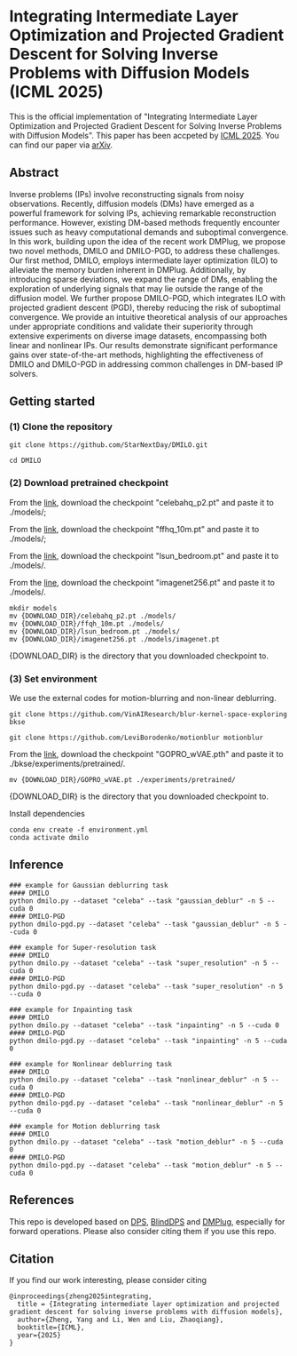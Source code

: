 # Integrating Intermediate Layer Optimization and Projected Gradient Descent for Solving Inverse Problems with Diffusion Models (ICML 2025)

This is the official implementation of "Integrating Intermediate Layer Optimization and Projected Gradient Descent for Solving Inverse Problems with Diffusion Models". This paper has been accpeted by [ICML 2025](https://icml.cc/). You can find our paper via [arXiv](https://arxiv.org/abs/2505.20789).

## Abstract
Inverse problems (IPs) involve reconstructing signals from noisy observations. Recently, diffusion models (DMs) have emerged as a powerful framework for solving IPs, achieving remarkable reconstruction performance. However, existing DM-based methods frequently encounter issues such as heavy computational demands and suboptimal convergence. In this work, building upon the idea of the recent work DMPlug, we propose two novel methods, DMILO and DMILO-PGD, to address these challenges. Our first method, DMILO, employs intermediate layer optimization (ILO) to alleviate the memory burden inherent in DMPlug. Additionally, by introducing sparse deviations, we expand the range of DMs, enabling the exploration of underlying signals that may lie outside the range of the diffusion model. We further propose DMILO-PGD, which integrates ILO with projected gradient descent (PGD), thereby reducing the risk of suboptimal convergence. We provide an intuitive theoretical analysis of our approaches under appropriate conditions and validate their superiority through extensive experiments on diverse image datasets, encompassing both linear and nonlinear IPs. Our results demonstrate significant performance gains over state-of-the-art methods, highlighting the effectiveness of DMILO and DMILO-PGD in addressing common challenges in DM-based IP solvers.

## Getting started 

### (1) Clone the repository

```
git clone https://github.com/StarNextDay/DMILO.git

cd DMILO
```


### (2) Download pretrained checkpoint

From the [link](https://onedrive.live.com/?authkey=%21AOIJGI8FUQXvFf8&id=72419B431C262344%21103807&cid=72419B431C262344), download the checkpoint "celebahq_p2.pt" and paste it to ./models/;

From the [link](https://drive.google.com/drive/folders/1jElnRoFv7b31fG0v6pTSQkelbSX3xGZh), download the checkpoint "ffhq_10m.pt" and paste it to ./models/;

From the [link](https://github.com/openai/guided-diffusion), download the checkpoint "lsun_bedroom.pt" and paste it to ./models/.

From the [line](https://drive.google.com/drive/folders/1jElnRoFv7b31fG0v6pTSQkelbSX3xGZh), download the checkpoint "imagenet256.pt" and paste it to ./models/.
```
mkdir models
mv {DOWNLOAD_DIR}/celebahq_p2.pt ./models/
mv {DOWNLOAD_DIR}/ffqh_10m.pt ./models/
mv {DOWNLOAD_DIR}/lsun_bedroom.pt ./models/
mv {DOWNLOAD_DIR}/imagenet256.pt ./models/imagenet.pt
```
{DOWNLOAD_DIR} is the directory that you downloaded checkpoint to.


### (3) Set environment

We use the external codes for motion-blurring and non-linear deblurring.

```
git clone https://github.com/VinAIResearch/blur-kernel-space-exploring bkse

git clone https://github.com/LeviBorodenko/motionblur motionblur
```

From the [link](https://drive.google.com/file/d/1vRoDpIsrTRYZKsOMPNbPcMtFDpCT6Foy/view), download the checkpoint "GOPRO_wVAE.pth" and paste it to ./bkse/experiments/pretrained/.
```
mv {DOWNLOAD_DIR}/GOPRO_wVAE.pt ./experiments/pretrained/
```
{DOWNLOAD_DIR} is the directory that you downloaded checkpoint to.

Install dependencies

```
conda env create -f environment.yml
conda activate dmilo
```

## Inference
```
### example for Gaussian deblurring task
#### DMILO
python dmilo.py --dataset "celeba" --task "gaussian_deblur" -n 5 --cuda 0
#### DMILO-PGD
python dmilo-pgd.py --dataset "celeba" --task "gaussian_deblur" -n 5 --cuda 0

### example for Super-resolution task
#### DMILO
python dmilo.py --dataset "celeba" --task "super_resolution" -n 5 --cuda 0
#### DMILO-PGD
python dmilo-pgd.py --dataset "celeba" --task "super_resolution" -n 5 --cuda 0

### example for Inpainting task
#### DMILO
python dmilo.py --dataset "celeba" --task "inpainting" -n 5 --cuda 0
#### DMILO-PGD
python dmilo-pgd.py --dataset "celeba" --task "inpainting" -n 5 --cuda 0

### example for Nonlinear deblurring task
#### DMILO
python dmilo.py --dataset "celeba" --task "nonlinear_deblur" -n 5 --cuda 0
#### DMILO-PGD
python dmilo-pgd.py --dataset "celeba" --task "nonlinear_deblur" -n 5 --cuda 0

### example for Motion deblurring task
#### DMILO
python dmilo.py --dataset "celeba" --task "motion_deblur" -n 5 --cuda 0
#### DMILO-PGD
python dmilo-pgd.py --dataset "celeba" --task "motion_deblur" -n 5 --cuda 0
```

## References
This repo is developed based on [DPS](https://github.com/DPS2022/diffusion-posterior-sampling), [BlindDPS](https://github.com/BlindDPS/blind-dps) and [DMPlug](https://github.com/sun-umn/DMPlug), especially for forward operations. Please also consider citing them if you use this repo.

## Citation

If you find our work interesting, please consider citing
```
@inproceedings{zheng2025integrating,
  title = {Integrating intermediate layer optimization and projected gradient descent for solving inverse problems with diffusion models},
  author={Zheng, Yang and Li, Wen and Liu, Zhaoqiang},
  booktitle={ICML},
  year={2025}
}
```
